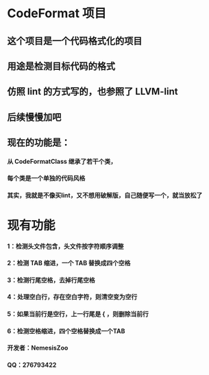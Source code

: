 # CodeFormat 项目

## 这个项目是一个代码格式化的项目
## 用途是检测目标代码的格式
## 仿照 lint 的方式写的，也参照了 LLVM-lint
## 后续慢慢加吧

## 现在的功能是：
#### 从 CodeFormatClass 继承了若干个类，
#### 每个类是一个单独的代码风格 

#### 其实，我就是不像买lint，又不想用破解版，自己随便写一个，就当放松了

# 现有功能
#### 1：检测头文件包含，头文件按字符顺序调整
#### 2：检测 TAB 缩进，一个 TAB 替换成四个空格
#### 3：检测行尾空格，去掉行尾空格
#### 4：处理空白行，存在空白字符，则清空变为空行
#### 5：如果当前行是空行，上一行尾是 { ，则删除当前行
#### 6：检测空格缩进，四个空格替换成一个TAB

#### 开发者：NemesisZoo
#### QQ：276793422


